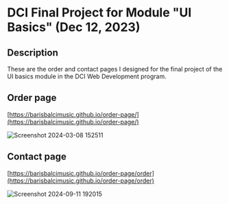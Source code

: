 # DCI Final Project for Module "UI Basics" (Dec 12, 2023)
## Description
These are the order and contact pages I designed for the final project of the UI basics module in the DCI Web Development program.

## Order page
[https://barisbalcimusic.github.io/order-page/](https://barisbalcimusic.github.io/order-page/)

![Screenshot 2024-03-08 152511](https://github.com/barisbalcimusic/CSS-finalproject/assets/126829019/506c6ca5-14b2-4338-a5ed-abf56eb392f8)

## Contact page
[https://barisbalcimusic.github.io/order-page/order](https://barisbalcimusic.github.io/order-page/order)

![Screenshot 2024-09-11 192015](https://github.com/user-attachments/assets/25e21c1c-77db-4cdc-836e-bd681b5152a1)
